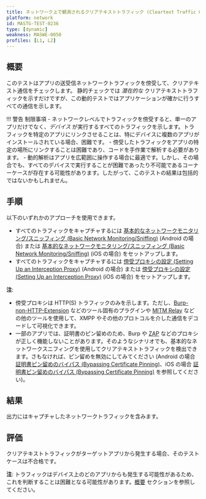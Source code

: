 ```yaml
---
title: ネットワーク上で観測されるクリアテキストトラフィック (Cleartext Traffic Observed on the Network)
platform: network
id: MASTG-TEST-0236
type: [dynamic]
weakness: MASWE-0050
profiles: [L1, L2]
---
```


## 概要

このテストはアプリの送受信ネットワークトラフィックを傍受して、クリアテキスト通信をチェックします。
静的チェックでは _潜在的な_ クリアテキストトラフィックを示すだけですが、この動的テストではアプリケーションが確かに行うすべての通信を示します。

!!! 警告 制限事項
    - ネットワークレベルでトラフィックを傍受すると、単一のアプリだけでなく、_デバイス_ が実行するすべてのトラフィックを示します。トラフィックを特定のアプリにリンクさせることは、特にデバイスに複数のアプリがインストールされている場合、困難です。
    - 傍受したトラフィックをアプリの特定の場所にリンクすることは困難であり、コードを手作業で解析する必要があります。
    - 動的解析はアプリを広範囲に操作する場合に最適です。しかし、その場合でも、すべてのデバイスで実行することが困難であったり不可能であるコーナーケースが存在する可能性があります。したがって、このテストの結果は包括的ではないかもしれません。

## 手順

以下のいずれかのアプローチを使用できます。

- すべてのトラフィックをキャプチャするには [基本的なネットワークモニタリング/スニッフィング (Basic Network Monitoring/Sniffing)](../../../techniques/android/MASTG-TECH-0010.md) (Android の場合) または [基本的なネットワークモニタリング/スニッフィング (Basic Network Monitoring/Sniffing)](../../../techniques/ios/MASTG-TECH-0062.md) (iOS の場合) をセットアップします。
- すべてのトラフィックをキャプチャするには [傍受プロキシの設定 (Setting Up an Interception Proxy)](../../../techniques/android/MASTG-TECH-0011.md) (Android の場合) または [傍受プロキシの設定 (Setting Up an Interception Proxy)](../../../techniques/ios/MASTG-TECH-0063.md) (iOS の場合) をセットアップします。

**注**:

- 傍受プロキシは HTTP(S) トラフィックのみを示します。ただし、[Burp-non-HTTP-Extension](https://github.com/summitt/Burp-Non-HTTP-Extension) などのツール固有のプラグインや [MITM Relay](../../../tools/network/MASTG-TOOL-0078.md) などの他のツールを使用して、XMPP やその他のプロトコルを介した通信をデコードして可視化できます。
- 一部のアプリでは、証明書のピン留めのため、Burp や [ZAP](../../../tools/network/MASTG-TOOL-0079.md) などのプロキシが正しく機能しないことがあります。そのようなシナリオでも、基本的なネットワークスニフィングを使用してクリアテキストトラフィックを検出できます。さもなければ、ピン留めを無効にしてみてください (Android の場合 [証明書ピン留めのバイパス (Bypassing Certificate Pinning)](../../../techniques/android/MASTG-TECH-0012.md)、iOS の場合 [証明書ピン留めのバイパス (Bypassing Certificate Pinning)](../../../techniques/ios/MASTG-TECH-0064.md) を参照してください)。

## 結果

出力にはキャプチャしたネットワークトラフィックを含みます。

## 評価

クリアテキストトラフィックがターゲットアプリから発生する場合、そのテストケースは不合格です。

**注**: トラフィックはデバイス上のどのアプリからも発生する可能性があるため、これを判断することは困難となる可能性があります。[概要](#overview) セクションを参照してください。
